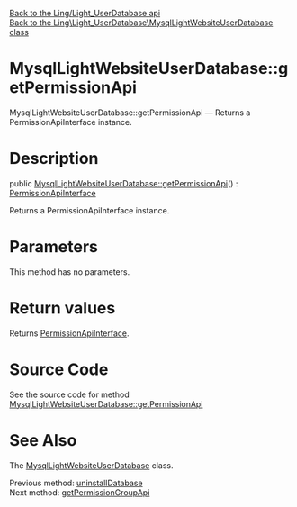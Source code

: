 [Back to the Ling/Light_UserDatabase api](https://github.com/lingtalfi/Light_UserDatabase/blob/master/doc/api/Ling/Light_UserDatabase.md)<br>
[Back to the Ling\Light_UserDatabase\MysqlLightWebsiteUserDatabase class](https://github.com/lingtalfi/Light_UserDatabase/blob/master/doc/api/Ling/Light_UserDatabase/MysqlLightWebsiteUserDatabase.md)


MysqlLightWebsiteUserDatabase::getPermissionApi
================



MysqlLightWebsiteUserDatabase::getPermissionApi — Returns a PermissionApiInterface instance.




Description
================


public [MysqlLightWebsiteUserDatabase::getPermissionApi](https://github.com/lingtalfi/Light_UserDatabase/blob/master/doc/api/Ling/Light_UserDatabase/MysqlLightWebsiteUserDatabase/getPermissionApi.md)() : [PermissionApiInterface](https://github.com/lingtalfi/Light_UserDatabase/blob/master/doc/api/Ling/Light_UserDatabase/Api/PermissionApiInterface.md)




Returns a PermissionApiInterface instance.




Parameters
================

This method has no parameters.


Return values
================

Returns [PermissionApiInterface](https://github.com/lingtalfi/Light_UserDatabase/blob/master/doc/api/Ling/Light_UserDatabase/Api/PermissionApiInterface.md).








Source Code
===========
See the source code for method [MysqlLightWebsiteUserDatabase::getPermissionApi](https://github.com/lingtalfi/Light_UserDatabase/blob/master/MysqlLightWebsiteUserDatabase.php#L456-L461)


See Also
================

The [MysqlLightWebsiteUserDatabase](https://github.com/lingtalfi/Light_UserDatabase/blob/master/doc/api/Ling/Light_UserDatabase/MysqlLightWebsiteUserDatabase.md) class.

Previous method: [uninstallDatabase](https://github.com/lingtalfi/Light_UserDatabase/blob/master/doc/api/Ling/Light_UserDatabase/MysqlLightWebsiteUserDatabase/uninstallDatabase.md)<br>Next method: [getPermissionGroupApi](https://github.com/lingtalfi/Light_UserDatabase/blob/master/doc/api/Ling/Light_UserDatabase/MysqlLightWebsiteUserDatabase/getPermissionGroupApi.md)<br>

